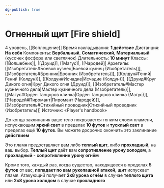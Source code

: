 ```yaml
---
dg-publish: true
---
```

# Огненный щит [Fire shield]
4 уровень, [[Воплощение]]
Время накладывания: **1 действие**
Дистанция: **На себя**
Компоненты: **Вербальный**, **Соматический**, **Материальный** (кусочек фосфора или светлячок)
Длительность: **10 минут**
Классы: [[Волшебник]], [[Друид]], [[Магус]], [[Чародей]]
Архетипы: [[Изобретатель#Боевой кузнец|Боевой кузнец (Изобретатель)]], [[Изобретатель#Бронник|Бронник (Изобретатель)]], [[Колдун#Гений|Гений (Колдун)]], [[Колдун#Исчадие|Исчадие (Колдун)]], [[Друид#Круг Дикого огня|Круг Дикого огня (Друид)]], [[Изобретатель#Мастер кузнечного дела|Мастер кузнечного дела (Изобретатель)]], [[Магус#Орден Танцоров клинка|Орден Танцоров клинка (Магус)]], [[Чародей#Пиромант|Пиромант (Чародей)]], [[Изобретатель#Стихийный проводник|Стихийный проводник (Изобретатель)]]
Источник: «Player's handbook»

До конца заклинания ваше тело покрывается тонким слоем пламени, испускающим **яркий свет** в пределах **10 футов** и **тусклый свет** в пределах ещё **10 футов**. Вы можете досрочно окончить это заклинание **действием**

Это пламя предоставляет вам либо **теплый щит**, либо **прохладный**, на ваш выбор. **Теплый щит** даёт вам **сопротивление урону холодом**, а **прохладный** -  **сопротивление урону огнём**

Кроме того, каждый раз, когда существо, находящееся в пределах **5 футов** от вас, **попадает по вам рукопашной атакой**, **щит** испускает пламя. Атакующий получает **2к8 урона огнём** в случае **теплого щита** или **2к8 урона холодом** в случае **прохладного**